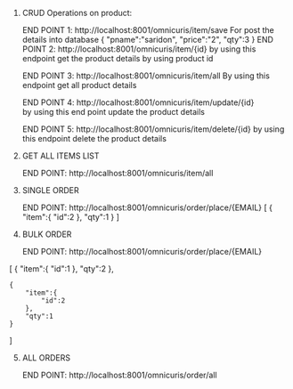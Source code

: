 1. CRUD Operations on product:

    END POINT 1: http://localhost:8001/omnicuris/item/save
                 For post the details into database 
                {
	                "pname":"saridon",
	                "price":"2",
	                "qty":3
                }
    END POINT 2: http://localhost:8001/omnicuris/item/{id}
                 by using this endpoint get the product details by using product id
                 
    END POINT 3: http://localhost:8001/omnicuris/item/all
                 By using this endpoint get all product details 
                 
    END POINT 4: http://localhost:8001/omnicuris/item/update/{id}  
                 by using this end point update the product details
                 
    END POINT 5: http://localhost:8001/omnicuris/item/delete/{id}
                 by using this endpoint delete the product details
    
2. GET ALL ITEMS LIST

    END POINT: http://localhost:8001/omnicuris/item/all
 
3. SINGLE ORDER

    END POINT: http://localhost:8001/omnicuris/order/place/{EMAIL}
    [
    	{
		"item":{
			"id":2
		},
		"qty":1
	}
    ]
    
4. BULK ORDER

    END POINT: http://localhost:8001/omnicuris/order/place/{EMAIL}
    
  [
	{
		"item":{
			"id":1
	},
	"qty":2
	},
	
	{
		"item":{
			"id":2
		},
		"qty":1
	}
  ]

5. ALL ORDERS

    END POINT: http://localhost:8001/omnicuris/order/all

